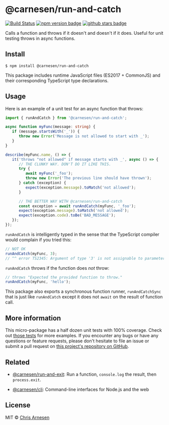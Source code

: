 # @carnesen/run-and-catch

[![Build Status](https://github.com/carnesen/run-and-catch/workflows/test/badge.svg)](https://github.com/carnesen/run-and-catch/actions?query=workflow%3Atest+branch%3Amaster) [![npm version badge](https://badge.fury.io/js/%40carnesen%2Fcli.svg)](https://www.npmjs.com/package/@carnesen/run-and-catch) [![github stars badge](https://img.shields.io/github/stars/carnesen/run-and-catch)](https://github.com/carnesen/run-and-catch)

Calls a function and throws if it doesn't and doesn't if it does. Useful for unit testing throws in async functions.

## Install

```
$ npm install @carnesen/run-and-catch
```
This package includes runtime JavaScript files (ES2017 + CommonJS) and their corresponding TypeScript type declarations.

## Usage

Here is an example of a unit test for an async function that throws:
```typescript
import { runAndCatch } from '@carnesen/run-and-catch';

async function myFunc(message: string) {
   if (message.startsWith('_')) {
      throw new Error('Message is not allowed to start with _');
   }
}

describe(myFunc.name, () => {
   it('throws "not allowed" if message starts with _', async () => {
      // THE CLUNKY WAY. DON'T DO IT LIKE THIS.
      try {
         await myFunc('_foo');
         throw new Error('The previous line should have thrown');
      } catch (exception) {
         expect(exception.message).toMatch('not allowed');
      }

      // THE BETTER WAY WITH @carnesen/run-and-catch
      const exception = await runAndCatch(myFunc, '_foo');
      expect(exception.message).toMatch('not allowed');
      expect(exception.code).toBe('BAD_MESSAGE');
   });
});
```

`runAndCatch` is intelligently typed in the sense that the TypeScript compiler would complain if you tried this:
```typescript
// NOT OK
runAndCatch(myFunc, 3);
// ^^ error TS2345: Argument of type '3' is not assignable to parameter of type 'string'.
```
`runAndCatch` throws if the function does _not_ throw:
```typescript
// throws "Expected the provided function to throw."
runAndCatch(myFunc, 'hello');
```
This package also exports a synchronous function runner, `runAndCatchSync` that is just like `runAndCatch` except it does not `await` on the result of function call. 

## More information

This micro-package has a half dozen unit tests with 100% coverage. Check out [those tests](src/__tests__/index.test.ts) for more examples. If you encounter any bugs or have any questions or feature requests, please don't hesitate to file an issue or submit a pull request on [this project's repository on GitHub](https://github.com/carnesen/run-and-catch).

## Related

- [@carnesen/run-and-exit](https://github.com/carnesen/run-and-exit): Run a function, `console.log` the result, then `process.exit`.

- [@carnesen/cli](https://github.com/carnesen/cli): Command-line interfaces for Node.js and the web

## License

MIT © [Chris Arnesen](https://www.carnesen.com)
